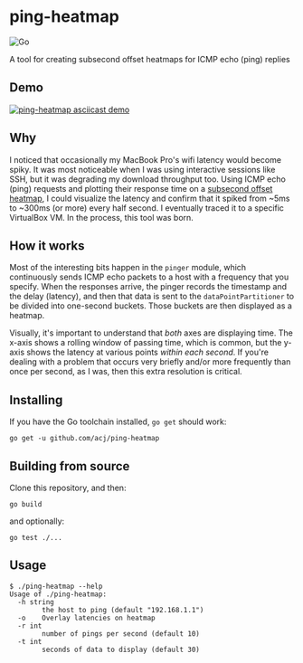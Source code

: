 # ping-heatmap

![Go](https://github.com/acj/ping-heatmap/workflows/CI/badge.svg)

A tool for creating subsecond offset heatmaps for ICMP echo (ping) replies

## Demo

[![ping-heatmap asciicast demo](https://asciinema.org/a/381549.svg)](https://asciinema.org/a/381549)

## Why

I noticed that occasionally my MacBook Pro's wifi latency would become spiky. It was most noticeable when I was using interactive sessions like SSH, but it was degrading my download throughput too. Using ICMP echo (ping) requests and plotting their response time on a [subsecond offset heatmap](http://www.brendangregg.com/HeatMaps/subsecondoffset.html), I could visualize the latency and confirm that it spiked from ~5ms to ~300ms (or more) every half second. I eventually traced it to a specific VirtualBox VM. In the process, this tool was born.

## How it works

Most of the interesting bits happen in the `pinger` module, which continuously sends ICMP echo packets to a host with a frequency that you specify. When the responses arrive, the pinger records the timestamp and the delay (latency), and then that data is sent to the `dataPointPartitioner` to be divided into one-second buckets. Those buckets are then displayed as a heatmap.

Visually, it's important to understand that _both_ axes are displaying time. The x-axis shows a rolling window of passing time, which is common, but the y-axis shows the latency at various points _within each second_. If you're dealing with a problem that occurs very briefly and/or more frequently than once per second, as I was, then this extra resolution is critical.

## Installing

If you have the Go toolchain installed, `go get` should work:

```
go get -u github.com/acj/ping-heatmap
```

## Building from source

Clone this repository, and then:

```
go build
```

and optionally:

```
go test ./...
```

## Usage

```
$ ./ping-heatmap --help
Usage of ./ping-heatmap:
  -h string
    	the host to ping (default "192.168.1.1")
  -o	Overlay latencies on heatmap
  -r int
    	number of pings per second (default 10)
  -t int
    	seconds of data to display (default 30)
```
